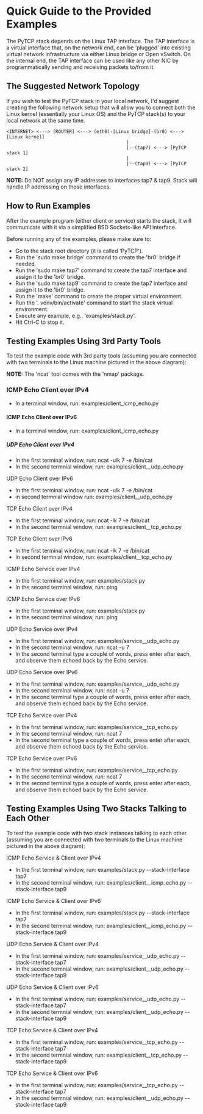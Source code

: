 # Quick Guide to the Provided Examples

The PyTCP stack depends on the Linux TAP interface. The TAP interface is a virtual interface that, on the network end, can be 'plugged' into existing virtual network infrastructure via either Linux bridge or Open vSwitch. On the internal end, the TAP interface can be used like any other NIC by programmatically sending and receiving packets to/from it.

## The Suggested Network Topology

If you wish to test the PyTCP stack in your local network, I'd suggest creating the following network setup that will allow you to connect both the Linux kernel (essentially your Linux OS) and the PyTCP stack(s) to your local network at the same time.

```
<INTERNET> <---> [ROUTER] <---> (eth0)-[Linux bridge]-(br0) <---> [Linux kernel]
                                            |
                                            |--(tap7) <---> [PyTCP stack 1]
                                            |
                                            |--(tap9) <---> [PyTCP stack 2]
```

**NOTE:** Do NOT assign any IP addresses to interfaces tap7 & tap9. Stack will handle IP addressing on those interfaces.

## How to Run Examples
After the example program (either client or service) starts the stack, it will communicate with it via a simplified BSD Sockets-like API interface.

Before running any of the examples, please make sure to:
 - Go to the stack root directory (it is called 'PyTCP').
 - Run the 'sudo make bridge' command to create the 'br0' bridge if needed.
 - Run the 'sudo make tap7' command to create the tap7 interface and assign it to the 'br0' bridge.
 - Run the 'sudo make tap9' command to create the tap7 interface and assign it to the 'br0' bridge.
 - Run the 'make' command to create the proper virtual environment.
 - Run the '. venv/bin/activate' command to start the stack virtual environment.
 - Execute any example, e.g., 'examples/stack.py'.
 - Hit Ctrl-C to stop it.

## Testing Examples Using 3rd Party Tools
To test the example code with 3rd party tools (assuming you are connected with two terminals to the Linux machine pictured in the above diagram):

**NOTE:** The 'ncat' tool comes with the 'nmap' package.

### ICMP Echo Client over IPv4
 - In a terminal window, run: examples/client_icmp_echo.py <br0 IPv4 address>

#### ICMP Echo Client over IPv6
 - In a terminal window, run: examples/client_icmp_echo.py <br0 IPv6 address>

##### UDP Echo Client over IPv4
 - In the first terminal window, run: ncat -ulk 7 -e /bin/cat
 - In the second termnial window, run: examples/client__udp_echo.py <br0 IPv4 address>

UDP Echo Client over IPv6
 - In the first terminal window, run: ncat -ulk 7 -e /bin/cat
 - in second termnial window run: examples/client__udp_echo.py <br0 IPv6 address>

TCP Echo Client over IPv4
 - In the first terminal window, run: ncat -lk 7 -e /bin/cat
 - In the second termnial window, run: examples/client__tcp_echo.py <br0 IPv4 address>

TCP Echo Client over IPv6
 - In the first terminal window, run: ncat -lk 7 -e /bin/cat
 - In second termnial window, run: examples/client__tcp_echo.py <br0 IPv6 address>

ICMP Echo Service over IPv4
 - In the first terminal window, run: examples/stack.py
 - In the second terminal window, run: ping <tap7 stack IPv4 address> 

ICMP Echo Service over IPv6
 - In the first terminal window, run: examples/stack.py
 - In the second terminal window, run: ping <tap7 stack IPv6 address>

UDP Echo Service over IPv4
 - In the first terminal window, run: examples/service__udp_echo.py
 - In the second terminal window, run: ncat -u <tap7 stack IPv4 address> 7
 - In the second terminal type a couple of words, press enter after each, and observe them echoed back by the Echo service.

UDP Echo Service over IPv6
 - In the first terminal window, run: examples/service__udp_echo.py
 - In the second terminal window, run: ncat -u <tap7 stack IPv6 address> 7
 - In the second terminal type a couple of words, press enter after each, and observe them echoed back by the Echo service.

TCP Echo Service over IPv4
 - In the first terminal window, run: examples/service__tcp_echo.py
 - In the second terminal window, run: ncat <tap7 stack IPv4 address> 7
 - In the second terminal type a couple of words, press enter after each, and observe them echoed back by the Echo service.

TCP Echo Service over IPv6
 - In the first terminal window, run: examples/service__tcp_echo.py
 - In the second terminal window, run: ncat <tap7 stack IPv6 address> 7
 - In the second terminal type a couple of words, press enter after each, and observe them echoed back by the Echo service.

## Testing Examples Using Two Stacks Talking to Each Other
To test the example code with two stack instances talking to each other (assuming you are connected with two terminals to the Linux machine pictured in the above diagram):

ICMP Echo Service & Client over IPv4
 - In the first terminal window, run: examples/stack.py --stack-interface tap7
 - In the second terminal window, run: examples/client__icmp_echo.py --stack-interface tap9 <tap7 stack IPv4 address>

ICMP Echo Service & Client over IPv6
 - In the first terminal window, run: examples/stack.py --stack-interface tap7
 - In the second terminal window, run: examples/client__icmp_echo.py --stack-interface tap9 <tap7 stack IPv6 address>

UDP Echo Service & Client over IPv4
 - In the first terminal window, run: examples/service__udp_echo.py --stack-interface tap7
 - In the second termnial window, run: examples/client__udp_echo.py --stack-interface tap9 <tap9 stack IPv4 address>

UDP Echo Service & Client over IPv6
 - In the first terminal window, run: examples/service__udp_echo.py --stack-interface tap7
 - In the second termnial window, run: examples/client__udp_echo.py --stack-interface tap9 <tap9 stack IPv6 address>

TCP Echo Service & Client over IPv4
 - In the first terminal window, run: examples/service__tcp_echo.py --stack-interface tap7
 - In the second termnial window, run: examples/client__tcp_echo.py --stack-interface tap9 <tap9 stack IPv4 address>

TCP Echo Service & Client over IPv6
 - In the first terminal window, run: examples/service__tcp_echo.py --stack-interface tap7
 - In the second termnial window, run: examples/client__udp_echo.py --stack-interface tap9 <tap9 stack IPv6 address>
